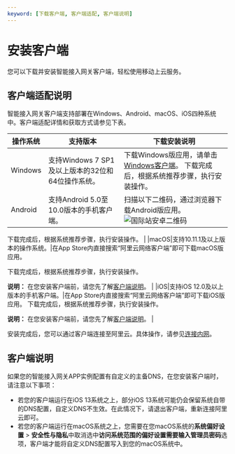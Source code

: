 ```yaml
---
keyword: [下载客户端, 客户端适配, 客户端说明]
---
```


# 安装客户端

您可以下载并安装智能接入网关客户端，轻松使用移动上云服务。

## 客户端适配说明

智能接入网关客户端支持部署在Windows、Android、macOS、iOS四种系统中。客户端适配详情和获取方式请参见下表。

|操作系统|支持版本|下载安装说明|
|----|----|------|
|Windows|支持Windows 7 SP1及以上版本的32位和64位操作系统。|下载Windows版应用，请单击[Windows客户端](http://sdwan-oss-shanghai.oss-cn-shanghai.aliyuncs.com/win_installer/windows_latest.html)。 下载完成后，根据系统推荐步骤，执行安装操作。 |
|Android|支持Android 5.0至10.0版本的手机客户端。|扫描以下二维码，通过浏览器下载Android版应用。 ![国际站安卓二维码](https://static-aliyun-doc.oss-accelerate.aliyuncs.com/assets/img/zh-CN/1554322161/p128702.png)

下载完成后，根据系统推荐步骤，执行安装操作。 |
|macOS|支持10.11.1及以上版本的操作系统。|在App Store内直接搜索“阿里云网络客户端”即可下载macOS版应用。

下载完成后，根据系统推荐步骤，执行安装操作。

**说明：** 在您安装客户端前，请您先了解[客户端说明](#section_8n5_pyn_s7y)。 |
|iOS|支持iOS 12.0及以上版本的手机客户端。|在App Store内直接搜索“阿里云网络客户端”即可下载iOS版应用。 下载完成后，根据系统推荐步骤，执行安装操作。

**说明：** 在您安装客户端前，请您先了解[客户端说明](#section_8n5_pyn_s7y)。 |

安装完成后，您可以通过客户端连接至阿里云。具体操作，请参见[连接内网](/intl.zh-CN/APP手册/终端用户使用指南/连接内网.md)。

## 客户端说明

如果您的智能接入网关APP实例配置有自定义的主备DNS，在您安装客户端时，请注意以下事项：

-   若您的客户端运行在iOS 13系统之上，部分iOS 13系统可能仍会保留系统自带的DNS配置，自定义DNS不生效。在此情况下，请退出客户端，重新连接阿里云即可。
-   若您的客户端运行在macOS系统之上，您需要在您macOS系统的**系统偏好设置** \> **安全性与隐私**中取消选中**访问系统范围的偏好设置需要输入管理员密码**选项，客户端才能将自定义DNS配置写入到您的macOS系统中。

